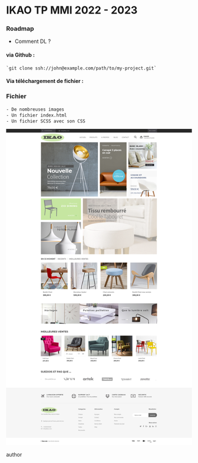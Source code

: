 # IKAO TP MMI 2022 - 2023

### Roadmap 

- Comment DL ? 

#### via Github :

    `git clone ssh://john@example.com/path/to/my-project.git`

#### Via téléchargement de fichier : 


### Fichier 
    - De nombreuses images 
    - Un fichier index.html
    - Un fichier SCSS avec son CSS

![](img/01_home.png)

author